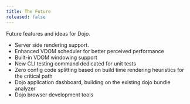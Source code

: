 ```yaml
---
title: The Future
released: false
---
```


Future features and ideas for Dojo.

- Server side rendering support.
- Enhanced VDOM scheduler for better perceived performance
- Built-in VDOM windowing support
- New CLI testing command dedicated for unit tests
- Zero config code splitting based on build time rendering heuristics for the critical path
- Dojo application dashboard, building on the existing dojo bundle analyzer
- Dojo browser development tools
